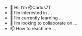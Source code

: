 - 👋 Hi, I’m @Carlos7T
- 👀 I’m interested in ...
- 🌱 I’m currently learning ...
- 💞️ I’m looking to collaborate on ...
- 📫 How to reach me ...

<!---
Carlos7T/Carlos7T is a ✨ special ✨ repository because its `README.md` (this file) appears on your GitHub profile.
You can click the Preview link to take a look at your changes.
--->
